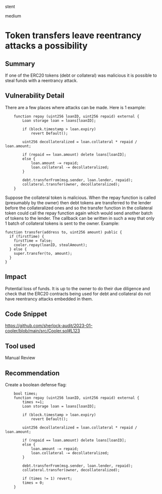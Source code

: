 stent

medium

# Token transfers leave reentrancy attacks a possibility

## Summary

If one of the ERC20 tokens (debt or collateral) was malicious it is possible to steal funds with a reentrancy attack.

## Vulnerability Detail

There are a few places where attacks can be made. Here is 1 example:
```solidity
    function repay (uint256 loanID, uint256 repaid) external {
        Loan storage loan = loans[loanID];

        if (block.timestamp > loan.expiry)
            revert Default();

        uint256 decollateralized = loan.collateral * repaid / loan.amount;

        if (repaid == loan.amount) delete loans[loanID];
        else {
            loan.amount -= repaid;
            loan.collateral -= decollateralized;
        }

        debt.transferFrom(msg.sender, loan.lender, repaid);
        collateral.transfer(owner, decollateralized);
    }
```
Suppose the collateral token is malicious. When the repay function is called (presumably by the owner) then debt tokens are transferred to the lender before the collateralized ones and so the transfer function in the collateral token could call the repay function again which would send another batch of tokens to the lender. The callback can be written in such a way that only 1 batch of collateral tokens is sent to the owner. Example:
```solidity
function transfer(address to, uint256 amount) public {
  if (firstTime) {
    firstTime = false;
    cooler.repay(loanID, stealAmount);
  } else {
    super.transfer(to, amount);
  }
}
```

## Impact

Potential loss of funds. It is up to the owner to do their due diligence and check that the ERC20 contracts being used for debt and collateral do not have reentrancy attacks embedded in them.

## Code Snippet

https://github.com/sherlock-audit/2023-01-cooler/blob/main/src/Cooler.sol#L123

## Tool used

Manual Review

## Recommendation

Create a boolean defense flag:

```solidity
    bool times;
    function repay (uint256 loanID, uint256 repaid) external {
        times +=1;
        Loan storage loan = loans[loanID];

        if (block.timestamp > loan.expiry)
            revert Default();

        uint256 decollateralized = loan.collateral * repaid / loan.amount;

        if (repaid == loan.amount) delete loans[loanID];
        else {
            loan.amount -= repaid;
            loan.collateral -= decollateralized;
        }

        debt.transferFrom(msg.sender, loan.lender, repaid);
        collateral.transfer(owner, decollateralized);
        
        if (times != 1) revert;
        times = 0;
    }
```